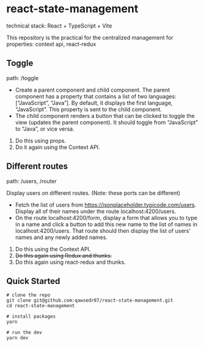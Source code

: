 # react-state-management

technical stack: React + TypeScript + Vite

This repository is the practical for the centralized management for properties: context api, react-redux 

## Toggle 

path: /toggle 

- Create a parent component and child component. The parent component has a property
that contains a list of two languages: [“JavaScript”, “Java”]. By default, it displays the first
language, “JavaScript”. This property is sent to the child component.
- The child component renders a button that can be clicked to toggle the view (updates the
parent component). It should toggle from “JavaScript” to “Java”, or vice versa.
1. Do this using props.
2. Do it again using the Context API.

## Different routes

path: /users, /router 

Display users on different routes. (Note: these ports can be different)
- Fetch the list of users from https://jsonplaceholder.typicode.com/users. Display all of their names under the route localhost:4200/users.
- On the route localhost:4200/form, display a form that allows you to type in a name and
click a button to add this new name to the list of names in localhost:4200/users. That
route should then display the list of users’ names and any newly added names.
1. Do this using the Context API.
2. <del>Do this again using Redux and thunks.</del>
3. Do this again using react-redux and thunks.

## Quick Started

```
# clone the repo 
git clone git@github.com:qawsedr87/react-state-management.git 
cd react-state-management

# install packages
yarn 

# run the dev
yarn dev
```